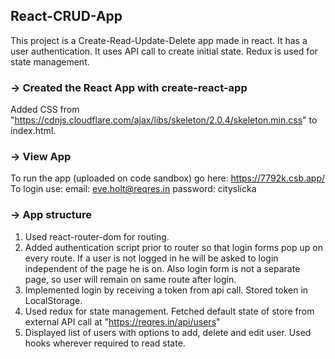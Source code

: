 ## React-CRUD-App
This project is a Create-Read-Update-Delete app made in react. It has a user authentication. It uses API call to create initial state. Redux is used for state management.
### -> Created the React App with create-react-app
Added CSS from "https://cdnjs.cloudflare.com/ajax/libs/skeleton/2.0.4/skeleton.min.css" to index.html.
### -> View App
To run the app (uploaded on code sandbox) go here: https://7792k.csb.app/
To login use:
email: eve.holt@reqres.in
password: cityslicka
### -> App structure
1. Used react-router-dom for routing.
2. Added authentication script prior to router so that login forms pop up on every route. If a user is not logged in he will be asked to login independent of the page he is on. Also login form is not a separate page, so user will remain on same route after login.
3. Implemented login by receiving a token from api call. Stored token in LocalStorage.
4. Used redux for state management. Fetched default state of store from external API call at "https://reqres.in/api/users"
5. Displayed list of users with options to add, delete and edit user. Used hooks wherever required to read state.